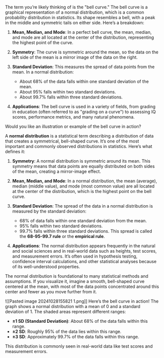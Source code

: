 The term you’re likely thinking of is the "bell curve." The bell curve is a graphical representation of a normal distribution, which is a common probability distribution in statistics. Its shape resembles a bell, with a peak in the middle and symmetric tails on either side. Here’s a breakdown:

1. **Mean, Median, and Mode**: In a perfect bell curve, the mean, median, and mode are all located at the center of the distribution, representing the highest point of the curve.
    
2. **Symmetry**: The curve is symmetric around the mean, so the data on the left side of the mean is a mirror image of the data on the right.
    
3. **Standard Deviation**: This measures the spread of data points from the mean. In a normal distribution:
    
    - About 68% of the data falls within one standard deviation of the mean.
    - About 95% falls within two standard deviations.
    - About 99.7% falls within three standard deviations.
4. **Applications**: The bell curve is used in a variety of fields, from grading in education (often referred to as "grading on a curve") to assessing IQ scores, performance metrics, and many natural phenomena.
    

Would you like an illustration or example of the bell curve in action?


A **normal distribution** is a statistical term describing a distribution of data that creates a symmetrical, bell-shaped curve. It’s one of the most important and commonly observed distributions in statistics. Here’s what defines it:

1. **Symmetry**: A normal distribution is symmetric around its mean. This symmetry means that data points are equally distributed on both sides of the mean, creating a mirror-image effect.
    
2. **Mean, Median, and Mode**: In a normal distribution, the mean (average), median (middle value), and mode (most common value) are all located at the center of the distribution, which is the highest point on the bell curve.
    
3. **Standard Deviation**: The spread of the data in a normal distribution is measured by the standard deviation:
    
    - 68% of data falls within one standard deviation from the mean.
    - 95% falls within two standard deviations.
    - 99.7% falls within three standard deviations. This spread is called the **68-95-99.7 rule** or the **empirical rule**.
4. **Applications**: The normal distribution appears frequently in the natural and social sciences and in real-world data such as heights, test scores, and measurement errors. It’s often used in hypothesis testing, confidence interval calculations, and other statistical analyses because of its well-understood properties.
    

The normal distribution is foundational to many statistical methods and assumptions. If you visualize it, imagine a smooth, bell-shaped curve centered at the mean, with most of the data points concentrated around this center and fewer as you move further from it.

![[Pasted image 20241028155821 1.png]]
Here’s the bell curve in action! The graph shows a normal distribution with a mean of 0 and a standard deviation of 1. The shaded areas represent different ranges:

- **±1 SD (Standard Deviation)**: About 68% of the data falls within this range.
- **±2 SD**: Roughly 95% of the data lies within this range.
- **±3 SD**: Approximately 99.7% of the data falls within this range.

This distribution is commonly seen in real-world data like test scores and measurement errors.